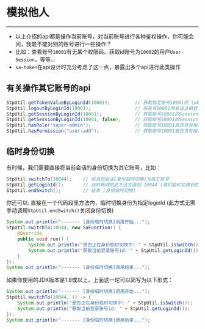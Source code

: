 # 模拟他人
--- 


- 以上介绍的api都是操作当前账号，对当前账号进行各种鉴权操作，你可能会问，我能不能对别的账号进行一些操作？
- 比如：查看账号`10001`有无某个权限码、获取id账号为`10002`的用户`User-Session`，等等...
- `sa-token`在api设计时充分考虑了这一点，暴露出多个api进行此类操作 


## 有关操作其它账号的api

``` java
StpUtil.getTokenValueByLoginId(10001);         // 获取指定账号10001的`tokenValue`值 
StpUtil.logoutByLoginId(10001);                // 将账号10001的会话注销登录（踢人下线）
StpUtil.getSessionByLoginId(10001);            // 获取账号10001的Session对象, 如果session尚未创建, 则新建并返回
StpUtil.getSessionByLoginId(10001, false);     // 获取账号10001的Session对象, 如果session尚未创建, 则返回null 
StpUtil.hasRole("super-admin");                // 获取账号10001是否含有指定角色标识 
StpUtil.hasPermission("user:add");             // 获取账号10001是否含有指定权限码
```



## 临时身份切换

有时候，我们需要直接将当前会话的身份切换为其它账号，比如：
``` java
StpUtil.switchTo(10044);    // 将当前会话[身份临时切换]为其它账号 
StpUtil.getLoginId();       // 此时再调用此方法会返回 10044 (我们临时切换到的账号id)
StpUtil.endSwitch();        // 结束 [身份临时切换]
```

你还可以: 直接在一个代码段里方法内，临时切换身份为指定loginId (此方式无需手动调用`StpUtil.endSwitch()`关闭身份切换)
``` java
System.out.println("------- [身份临时切换]调用开始...");
StpUtil.switchTo(10044, new SaFunction() {
	@Override
	public void run() {
		System.out.println("是否正在身份临时切换中: " + StpUtil.isSwitch()); 
		System.out.println("获取当前登录账号id: " + StpUtil.getLoginId());
	}
});
System.out.println("------- [身份临时切换]调用结束...");
```

如果你使用的JDK版本是1.8或以上，上面这一坨可以简写为以下形式：
``` java
System.out.println("------- [身份临时切换]调用开始...");
StpUtil.switchTo(10044, () -> {
	System.out.println("是否正在身份临时切换中: " + StpUtil.isSwitch()); 
	System.out.println("获取当前登录账号id: " + StpUtil.getLoginId());
});
System.out.println("------- [身份临时切换]调用结束...");
```


